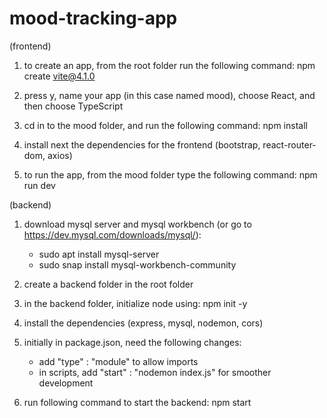 # mood-tracking-app

(frontend)

1. to create an app, from the root folder run the following command:
   npm create vite@4.1.0

2. press y, name your app (in this case named mood), choose React, and then choose TypeScript

3. cd in to the mood folder, and run the following command:
   npm install

4. install next the dependencies for the frontend (bootstrap, react-router-dom, axios)

5. to run the app, from the mood folder type the following command:
   npm run dev

(backend)

1. download mysql server and mysql workbench (or go to https://dev.mysql.com/downloads/mysql/):

   - sudo apt install mysql-server
   - sudo snap install mysql-workbench-community

2. create a backend folder in the root folder

3. in the backend folder, initialize node using:
   npm init -y

4. install the dependencies (express, mysql, nodemon, cors)

5. initially in package.json, need the following changes:

   - add "type" : "module" to allow imports
   - in scripts, add "start" : "nodemon index.js" for smoother development

6. run following command to start the backend:
   npm start
